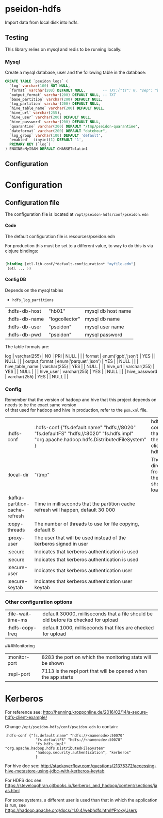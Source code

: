 # pseidon-hdfs

Import data from local disk into hdfs.

## Testing

This library relies on mysql and redis to be running locally.  

### Mysql

Create a mysql database, user and the following table in the database:

```sql
CREATE TABLE `pseidon_logs` (
  `log` varchar(100) NOT NULL,
  `format` varchar(200) DEFAULT NULL,        -- TXT:{"ts": 0, "sep": "byte1"}
  `output_format` varchar(200) DEFAULT NULL, -- TXT
  `base_partition` varchar(200) DEFAULT NULL,
  `log_partition` varchar(200) DEFAULT NULL,
  `hive_table_name` varchar(200) DEFAULT NULL,
  `hive_url` varchar(255),
  `hive_user` varchar(200) DEFAULT NULL,
  `hive_password` varchar(200) DEFAULT NULL,
  `quarantine` varchar(200) DEFAULT "/tmp/pseidon-quarantine",
  `dateformat` varchar(200) DEFAULT "datehour",
  `log_group` varchar(100) DEFAULT 'default',
  `enabled`  tinyint(1) DEFAULT '1',
  PRIMARY KEY (`log`)
) ENGINE=MyISAM DEFAULT CHARSET=latin1
```


## Configuration

# Configuration

## Configuration file

The configuration file is located at ```/opt/pseidon-hdfs/conf/pseidon.edn```

#### Code 
The default configuration file is resources/pseidon.edn  

For production this must be set to a different value, to way to do this is via clojure bindings:  

```clojure

(binding [etl-lib.conf/*default-configuration* "myfile.edn"]
 (etl ... ))
```

#### Config DB

Depends on the mysql tables

  * ```hdfs_log_partitions```
   
<table>
 <tr><td>:hdfs-db-host</td><td>"hb01"</td><td>mysql db host name</td></tr>
 <tr><td>:hdfs-db-name</td><td>"logcollector"</td><td>mysql db name</td></tr>
 <tr><td>:hdfs-db-user</td><td>"pseidon"</td><td>mysql user name</td></tr>
 <tr><td>:hdfs-db-pwd</td><td>"pseidon"</td><td>mysql password</td></tr>
</table>

The table formats are:

 log             | varchar(255)           | NO   | PRI | NULL    |       |
| format          | enum('gpb','json')     | YES  |     | NULL    |       |
| output_format   | enum('parquet','json') | YES  |     | NULL    |       |
| hive_table_name | varchar(255)           | YES  |     | NULL    |       |
| hive_url        | varchar(255)           | YES  |     | NULL    |       |
| hive_user       | varchar(255)           | YES  |     | NULL    |       |
| hive_password   | varchar(255)           | YES  |     | NULL    |       |


### Config

Remember that the version of hadoop and hive that this project depends on needs to be the exact same version  
of that used for hadoop and hive in production, refer to the ```pom.xml``` file.

<table>
 <tr><td>:hdfs-conf</td><td>
  :hdfs-conf {"fs.default.name" "hdfs://<namenode>8020"
              "fs.defaultFS" "hdfs://<namenode>:8020"
              "fs.hdfs.impl" "org.apache.hadoop.hdfs.DistributedFileSystem"
            }
  </td><td>hdfs configuration that points the hadoop client to the hdfs cluster</td></tr>
 <tr><td>:local-dir</td><td>"/tmp"</td><td>The directory from which the data should be loaded from</td></tr>
 <tr><td>:kafka-partition-cache-refresh</td><td>Time in milliseconds that the partition cache refresh will happen, default 30 000</td></tr>
 <tr><td>:copy-threads</td><td>The number of threads to use for file copying, default 8</td></tr>
 <tr><td>:proxy-user</td><td>The user that will be used instead of the kerberos signed in user</td></tr>
 <tr><td>:secure</td><td>Indicates that kerberos authentication is used</td></tr>
 <tr><td>:secure</td><td>Indicates that kerberos authentication is used</td></tr>
 <tr><td>:secure-user</td><td>Indicates that kerberos authentication user</td></tr>
 <tr><td>:secure-keytab</td><td>Indicates that kerberos authentication user keytab</td></tr>
</table>

### Other configuration options

<table>
<tr><td>:file-wait-time-ms</td><td>default 30000, milliseconds that a file should be old before its checked for upload</td></tr>
<tr><td>:hdfs-copy-freq</td><td>default 1000, milliseconds that files are checked for upload</td></tr>
</table>
###Monitoring

<table>
<tr><td>:monitor-port</td><td>8283 the port on which the monitoring stats will be shown</td></tr>
<tr><td>:repl-port</td><td>7113 is the repl port that will be opened when the app starts</td></tr>
</table>


# Kerberos

For reference see: http://henning.kropponline.de/2016/02/14/a-secure-hdfs-client-example/

Change ```/opt/pseidon-hdfs/conf/pseidon.edn``` to contain:


```
:hdfs-conf {"fs.default.name" "hdfs://<namenode>:50070"
              "fs.defaultFS" "hdfs://<namenode>:50070"
              "fs.hdfs.impl" "org.apache.hadoop.hdfs.DistributedFileSystem"
              "hadoop.security.authentication", "kerberos"
              }
```

For hive doc see: http://stackoverflow.com/questions/21375372/accessing-hive-metastore-using-jdbc-with-kerberos-keytab

For HDFS doc see: https://steveloughran.gitbooks.io/kerberos_and_hadoop/content/sections/jaas.html

For some systems, a different user is used than that in which the application is run, see https://hadoop.apache.org/docs/r1.0.4/webhdfs.html#ProxyUsers
